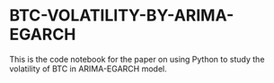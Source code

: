 # BTC-VOLATILITY-BY-ARIMA-EGARCH
This is the code notebook for the paper on using Python to study the volatility of BTC in ARIMA-EGARCH model.
